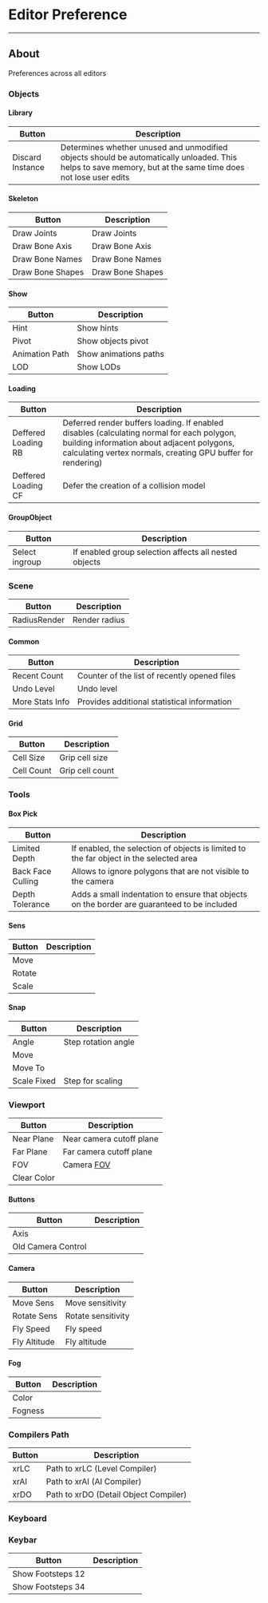 # Editor Preference

___

## About

Preferences across all editors

### Objects

#### Library

| Button | Description |
|---|---|
| Discard Instance | Determines whether unused and unmodified objects should be automatically unloaded. This helps to save memory, but at the same time does not lose user edits |

#### Skeleton

| Button | Description |
|---|---|
| Draw Joints | Draw Joints |
| Draw Bone Axis | Draw Bone Axis |
| Draw Bone Names | Draw Bone Names |
| Draw Bone Shapes | Draw Bone Shapes |

#### Show

| Button | Description |
|---|---|
| Hint | Show hints |
| Pivot | Show objects pivot |
| Animation Path | Show animations paths |
| LOD | Show LODs |

#### Loading

| Button | Description |
|---|---|
| Deffered Loading RB | Deferred render buffers loading. If enabled disables (calculating normal for each polygon, building information about adjacent polygons, calculating vertex normals, creating GPU buffer for rendering) |
| Deffered Loading CF | Defer the creation of a collision model |

#### GroupObject

| Button | Description |
|---|---|
| Select ingroup | If enabled group selection affects all nested objects |

### Scene

| Button | Description |
|---|---|
| RadiusRender | Render radius |

#### Common

| Button | Description |
|---|---|
| Recent Count | Counter of the list of recently opened files |
| Undo Level | Undo level |
| More Stats Info | Provides additional statistical information |

#### Grid

| Button | Description |
|---|---|
| Cell Size | Grip cell size |
| Cell Count | Grip cell count |

### Tools

#### Box Pick

| Button | Description |
|---|---|
| Limited Depth | If enabled, the selection of objects is limited to the far object in the selected area |
| Back Face Culling | Allows to ignore polygons that are not visible to the camera |
| Depth Tolerance | Adds a small indentation to ensure that objects on the border are guaranteed to be included |

#### Sens

| Button | Description |
|---|---|
| Move |  |
| Rotate |  |
| Scale |  |

#### Snap

| Button | Description |
|---|---|
| Angle | Step rotation angle |
| Move |  |
| Move To |  |
| Scale Fixed | Step for scaling |

### Viewport

| Button | Description |
|---|---|
| Near Plane | Near camera cutoff plane |
| Far Plane | Far camera cutoff plane |
| FOV | Camera [FOV](https://en.wikipedia.org/wiki/Field_of_view_in_video_games) |
| Clear Color |  |

#### Buttons

| Button | Description |
|---|---|
| Axis |  |
| Old Camera Control |  |

#### Camera

| Button | Description |
|---|---|
| Move Sens | Move sensitivity |
| Rotate Sens | Rotate sensitivity |
| Fly Speed | Fly speed |
| Fly Altitude | Fly altitude |

#### Fog

| Button | Description |
|---|---|
| Color |  |
| Fogness |  |

### Compilers Path

| Button | Description |
|---|---|
| xrLC | Path to xrLC (Level Compiler) |
| xrAI | Path to xrAI (AI Compiler) |
| xrDO | Path to xrDO (Detail Object Compiler) |

### Keyboard

### Keybar

| Button | Description |
|---|---|
| Show Footsteps 12 |  |
| Show Footsteps 34 |  |
